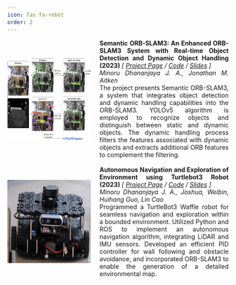 ```yaml
---
icon: fas fa-robot
order: 2
---
```


<!-- Project 1 -->
<div style="display: flex; align-items: center; width: 100%;">
  <!-- Image on the Left -->
  <img src="/images/projects/Project_1/project1_icon.png" width="190" height="190" style="margin-right: 20px;">

  <!-- Text on the Right -->
  <div style="flex: 1; text-align: justify;">
    <strong>Semantic ORB-SLAM3: An Enhanced ORB-SLAM3 System with Real-time Object Detection and Dynamic Object Handling (2023)</strong>
    <em>[
      <a href="https://github.com/minorudja" target="_blank">Project Page</a> /
      <a href="https://github.com/minorudja" target="_blank">Code</a> /
      <a href="https://github.com/minorudja" target="_blank">Slides</a>
    ]</em>
    <br>
    <em>Minoru Dhananjaya J. A., Jonathan M. Aitken</em>
    <br>
    The project presents Semantic ORB-SLAM3, a system that integrates object detection and dynamic handling capabilities into the ORB-SLAM3. YOLOv5 algorithm is employed to recognize objects and distinguish between static and dynamic objects. The dynamic handling process filters the features associated with dynamic objects and extracts additional ORB features to complement the filtering.  
  </div>
</div>

<br>

<!-- Project 2 -->
<div style="display: flex; align-items: center; width: 100%;">
  <!-- Image on the Left -->
  <img src="/images/projects/Project_2/project2_icon.jpg" width="190" height="190" style="margin-right: 20px;">

  <!-- Text on the Right -->
  <div style="flex: 1; text-align: justify;">
    <strong>Autonomous Navigation and Exploration of Environment using Turtlebot3 Robot (2023)</strong>
    <em>[
      <a href="https://github.com/minorudja" target="_blank">Project Page</a> /
      <a href="https://github.com/minorudja" target="_blank">Code</a> /
      <a href="https://github.com/minorudja" target="_blank">Slides</a>
    ]</em>
    <br>
    <em>Minoru Dhananjaya J. A., Joshua, Weibin, Huihang Guo, Lin Cao</em>
    <br>
    Programmed a TurtleBot3 Waffle robot for seamless navigation and exploration within a bounded environment. Utilized Python and ROS to implement an autonomous navigation algorithm, integrating LiDAR and IMU sensors. Developed an efficient PID controller for wall following and obstacle avoidance, and incorporated ORB-SLAM3 to enable the generation of a detailed environmental map.
  </div>
</div>